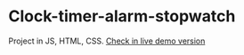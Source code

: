 # Clock-timer-alarm-stopwatch
Project in JS, HTML, CSS.
[Check in live demo version](https://vovkanychx.github.io/Clock-timer-alarm-stopwatch/)
